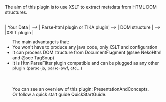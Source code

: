 The aim of this plugin is to use XSLT to extract metadata from HTML DOM structures.

<br>
<div>
| Your Data | --> | Parse-html plugin or TIKA plugin| --> | DOM structure | --> |XSLT plugin |<br>
</div>

<ul>The main advantage is that:<br>
<li> You won't have to produce any java code, only XSLT and configuration<br>
<li> It can process DOM structure from DocumentFragment (@see NekoHtml and @see TagSoup)<br>
<li> It is HtmlParseFilter plugin compatible and can be plugged as any other plugin (parse-js, parse-swf, etc...)<br>
<br>
<br>
<br>
<div>
You can see an overview of this plugin: PresentationAndConcepts.<br>
</div>
<div>
Or follow a quick start guide QuickStartGuide.<br>
</div>